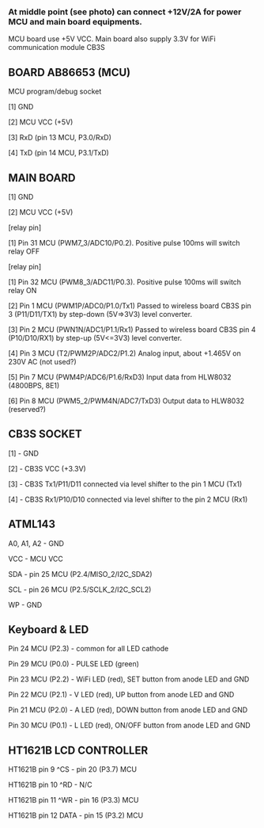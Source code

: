### At middle point (see photo) can connect +12V/2A for power MCU and main board equipments. ###

MCU board use +5V VCC. Main board also supply 3.3V for WiFi communication module CB3S

## BOARD AB86653 (MCU) ##

MCU program/debug socket

[1] GND

[2] MCU VCC (+5V)

[3] RxD (pin 13 MCU, P3.0/RxD)

[4] TxD (pin 14 MCU, P3.1/TxD)

## MAIN BOARD ##

[1] GND

[2] MCU VCC (+5V)

[relay pin]

[1] Pin 31 MCU (PWM7_3/ADC10/P0.2). Positive pulse 100ms will switch relay OFF

[relay pin]

[1] Pin 32 MCU (PWM8_3/ADC11/P0.3). Positive pulse 100ms will switch relay ON

[2] Pin 1 MCU (PWM1P/ADC0/P1.0/Tx1) Passed to wireless board CB3S pin 3 (P11/D11/TX1) by step-down (5V=>3V3) level converter.

[3] Pin 2 MCU (PWN1N/ADC1/P1.1/Rx1) Passed to wireless board CB3S pin 4 (P10/D10/RX1) by step-up (5V<=3V3) level converter.

[4] Pin 3 MCU (T2/PWM2P/ADC2/P1.2) Analog input, about +1.465V on 230V AC (not used?)

[5] Pin 7 MCU (PWM4P/ADC6/P1.6/RxD3) Input data from HLW8032 (4800BPS, 8E1)

[6] Pin 8 MCU (PWM5_2/PWM4N/ADC7/TxD3) Output data to HLW8032 (reserved?)

## CB3S SOCKET ##

[1] - GND

[2] - CB3S VCC (+3.3V)

[3] - CB3S Tx1/P11/D11 connected via level shifter to the pin 1 MCU (Tx1)

[4] - CB3S Rx1/P10/D10 connected via level shifter to the pin 2 MCU (Rx1)

## ATML143 ###

A0, A1, A2 - GND

VCC - MCU VCC

SDA - pin 25 MCU (P2.4/MISO_2/I2C_SDA2)

SCL - pin 26 MCU (P2.5/SCLK_2/I2C_SCL2)

WP - GND


## Keyboard & LED ##

Pin 24 MCU (P2.3) - common for all LED cathode

Pin 29 MCU (P0.0) - PULSE LED (green)

Pin 23 MCU (P2.2) - WiFi LED (red), SET button from anode LED and GND

Pin 22 MCU (P2.1) - V LED (red), UP button from anode LED and GND

Pin 21 MCU (P2.0) - A LED (red), DOWN button from anode LED and GND

Pin 30 MCU (P0.1) - L LED (red), ON/OFF button from anode LED and GND


## HT1621B LCD CONTROLLER ##

HT1621B pin 9 ^CS - pin 20 (P3.7) MCU

HT1621B pin 10 ^RD - N/C

HT1621B pin 11 ^WR - pin 16 (P3.3) MCU

HT1621B pin 12 DATA - pin 15 (P3.2) MCU
